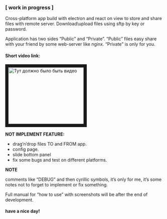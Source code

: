 ### [ work in progress ] 

Cross-platform app build with electron and react on view to store and share files with remote server. Download\upload files using sftp by key or password.

Application has two sides “Public” and “Private”. “Public” files easy share with your friend by some web-server like nginx. “Private” is only for you.

#### Short video link:
<a href="http://www.youtube.com/watch?feature=player_embedded&v=BbrRvPx-GAQ" target="_blank"><img src="http://img.youtube.com/vi/BbrRvPx-GAQ/0.jpg" 
alt="Тут должно было быть видео" width="240" height="180" border="10" /></a>

**NOT IMPLEMENT FEATURE:**
- drag’n’drop files TO and FROM app.
- config page.
- slide bottom panel
- fix some bugs and test on different platforms.

**NOTE**

comments like “DEBUG” and then cyrillic symbols, it’s only for me, it’s some notes not to forget to implement or fix something.

Full manual for  “how to use” with screenshots will be after the end of development.


#### have a nice day!
